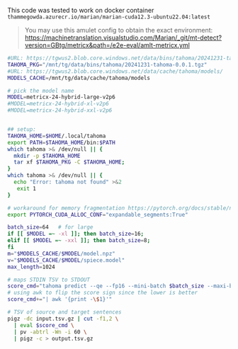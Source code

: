 This code was tested to work on docker container `thammegowda.azurecr.io/marian/marian-cuda12.3-ubuntu22.04:latest`

> You may use this amulet config to obtain the exact environment: https://machinetranslation.visualstudio.com/Marian/_git/mt-detect?version=GBtg/metricx&path=/e2e-eval/amlt-metricx.yml


```bash
#URL: https://tgwus2.blob.core.windows.net/data/bins/tahoma/20241231-tahoma-0.0.1.tgz
TAHOMA_PKG="/mnt/tg/data/bins/tahoma/20241231-tahoma-0.0.1.tgz"
#URL: https://tgwus2.blob.core.windows.net/data/cache/tahoma/models/
MODELS_CACHE=/mnt/tg/data/cache/tahoma/models

# pick the model name
MODEL=metricx-24-hybrid-large-v2p6
#MODEL=metricx-24-hybrid-xl-v2p6
#MODEL=metricx-24-hybrid-xxl-v2p6


## setup:
TAHOMA_HOME=$HOME/.local/tahoma
export PATH=$TAHOMA_HOME/bin:$PATH
which tahoma >& /dev/null || {
  mkdir -p $TAHOMA_HOME
  tar xf $TAHOMA_PKG -C $TAHOMA_HOME;
}
which tahoma >& /dev/null || {
  echo "Error: tahoma not found" >&2
   exit 1
}

# workaround for memory fragmentation https://pytorch.org/docs/stable/notes/cuda.html#optimizing-memory-usage-with-pytorch-cuda-alloc-conf
export PYTORCH_CUDA_ALLOC_CONF="expandable_segments:True"

batch_size=64   # for large
if [[ $MODEL =~ -xl ]]; then batch_size=16;
elif [[ $MODEL =~ -xxl ]]; then batch_size=8;
fi
m="$MODELS_CACHE/$MODEL/model.npz"
v="$MODELS_CACHE/$MODEL/spiece.model"
max_length=1024

# maps STDIN TSV to STDOUT
score_cmd="tahoma predict --qe --fp16 --mini-batch $batch_size --maxi-batch 100 --max-length $max_length -m $m -v $v"
# using awk to flip the score sign since the lower is better
score_cmd+="| awk '{print -\$1}'"

# TSV of source and target sentences
pigz -dc input.tsv.gz | cut -f1,2 \
  | eval $score_cmd \
  | pv -abtrl -Wn -i 60 \
  | pigz -c > output.tsv.gz

```